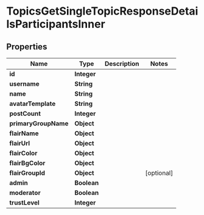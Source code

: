 

# TopicsGetSingleTopicResponseDetailsParticipantsInner


## Properties

| Name | Type | Description | Notes |
|------------ | ------------- | ------------- | -------------|
|**id** | **Integer** |  |  |
|**username** | **String** |  |  |
|**name** | **String** |  |  |
|**avatarTemplate** | **String** |  |  |
|**postCount** | **Integer** |  |  |
|**primaryGroupName** | **Object** |  |  |
|**flairName** | **Object** |  |  |
|**flairUrl** | **Object** |  |  |
|**flairColor** | **Object** |  |  |
|**flairBgColor** | **Object** |  |  |
|**flairGroupId** | **Object** |  |  [optional] |
|**admin** | **Boolean** |  |  |
|**moderator** | **Boolean** |  |  |
|**trustLevel** | **Integer** |  |  |



